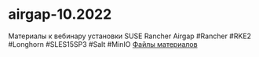 
# airgap-10.2022
Материалы к вебинару установки SUSE Rancher Airgap
#Rancher #RKE2 #Longhorn #SLES15SP3 #Salt #MinIO
[Файлы материалов](https://github.com/ppzhukov/airgap-10.2022/)
